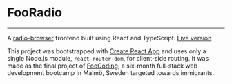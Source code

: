 # FooRadio
---

A [radio-browser](https://www.radio-browser.info/) frontend built using React and TypeScript.
[Live version](https://fooradio.onrender.com/)

This project was bootstrapped with [Create React App](https://github.com/facebook/create-react-app) and uses only a single Node.js module, `react-router-dom`, for client-side routing. It was made as the final project of [FooCoding](https://www.foocoding.org/), a six-month full-stack web development bootcamp in Malmö, Sweden targeted towards immigrants.